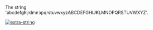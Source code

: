 The string 'abcdefghijklmnopqrstuvwxyzABCDEFGHIJKLMNOPQRSTUVWXYZ'.


[![extra-string](https://i.imgur.com/y4YVIau.jpg)](https://www.npmjs.com/package/extra-string)

